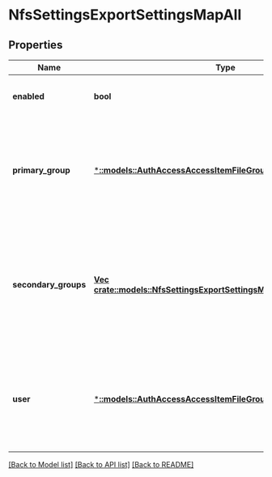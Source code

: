 # NfsSettingsExportSettingsMapAll

## Properties
Name | Type | Description | Notes
------------ | ------------- | ------------- | -------------
**enabled** | **bool** | True if the user mapping is applied. | [optional] [default to null]
**primary_group** | [***::models::AuthAccessAccessItemFileGroup**](AuthAccessAccessItemFileGroup.md) | Specifies properties for a persona, which consists of either a &#39;type&#39; and a &#39;name&#39; or an &#39;ID&#39;. | [optional] [default to null]
**secondary_groups** | [**Vec <crate::models::NfsSettingsExportSettingsMapAllSecondaryGroups>**](NfsSettingsExportSettingsMapAll_secondary_groups.md) | Specifies persona properties for the secondary user group. A persona consists of either a type and name, or an ID. | [optional] [default to null]
**user** | [***::models::AuthAccessAccessItemFileGroup**](AuthAccessAccessItemFileGroup.md) | Specifies properties for a persona, which consists of either a &#39;type&#39; and a &#39;name&#39; or an &#39;ID&#39;. | [optional] [default to null]

[[Back to Model list]](../README.md#documentation-for-models) [[Back to API list]](../README.md#documentation-for-api-endpoints) [[Back to README]](../README.md)


